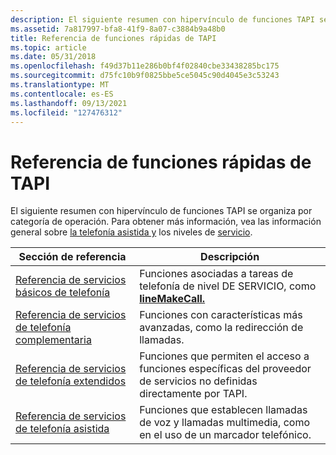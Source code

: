 ```yaml
---
description: El siguiente resumen con hipervínculo de funciones TAPI se organiza por categoría de operación. Para obtener más información, consulte las información general sobre la telefonía asistida y los niveles de servicio.
ms.assetid: 7a817997-bfa8-41f9-8a07-c3884b9a48b0
title: Referencia de funciones rápidas de TAPI
ms.topic: article
ms.date: 05/31/2018
ms.openlocfilehash: f49d37b11e286b0bf4f02840cbe33438285bc175
ms.sourcegitcommit: d75fc10b9f0825bbe5ce5045c90d4045e3c53243
ms.translationtype: MT
ms.contentlocale: es-ES
ms.lasthandoff: 09/13/2021
ms.locfileid: "127476312"
---
```

# <a name="tapi-quick-function-reference"></a>Referencia de funciones rápidas de TAPI

El siguiente resumen con hipervínculo de funciones TAPI se organiza por categoría de operación. Para obtener más información, vea las información general sobre [la telefonía asistida y](./assisted-telephony-overview.md) los niveles de [servicio](./tapi-levels-of-service.md).



| Sección de referencia                                                                            | Descripción                                                                                         |
|----------------------------------------------------------------------------------------------|-----------------------------------------------------------------------------------------------------|
| [Referencia de servicios básicos de telefonía](basic-telephony-services-reference.md)                 | Funciones asociadas a tareas de telefonía de nivel DE SERVICIO, como [**lineMakeCall.**](/windows/desktop/api/Tapi/nf-tapi-linemakecall) |
| [Referencia de servicios de telefonía complementaria](supplementary-telephony-services-reference.md) | Funciones con características más avanzadas, como la redirección de llamadas.                                       |
| [Referencia de servicios de telefonía extendidos](extended-telephony-services-reference.md)           | Funciones que permiten el acceso a funciones específicas del proveedor de servicios no definidas directamente por TAPI.   |
| [Referencia de servicios de telefonía asistida](assisted-telephony-services-reference.md)           | Funciones que establecen llamadas de voz y llamadas multimedia, como en el uso de un marcador telefónico.              |



 

 

 
